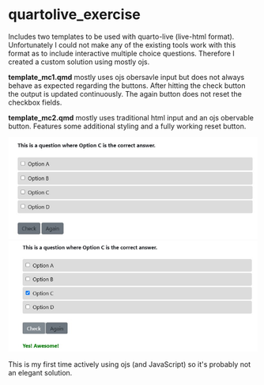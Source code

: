 # quartolive_exercise

Includes two templates to be used with quarto-live (live-html format).
Unfortunately I could not make any of the existing tools work with this format as to include interactive multiple choice questions.
Therefore I created a custom solution using mostly ojs.

**template_mc1.qmd** mostly uses ojs obersavle input but does not always behave as expected regarding the buttons.
After hitting the check button the output is updated continuously.
The again button does not reset the checkbox fields.

**template_mc2.qmd** mostly uses traditional html input and an ojs obervable button.
Features some additional styling and a fully working reset button.

![Screenshot of MCQuestion](mcquestion.jpg)
![Screenshot of MCQuestion after check](mcquestion_2.jpg)

This is my first time actively using ojs (and JavaScript) so it's probably not an elegant solution.
